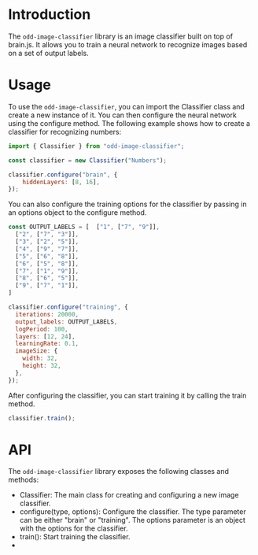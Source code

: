 # Introduction

The `odd-image-classifier` library is an image classifier built on top of brain.js. It allows you to train a neural network to recognize images based on a set of output labels.

# Usage
To use the `odd-image-classifier`, you can import the Classifier class and create a new instance of it. You can then configure the neural network using the configure method. The following example shows how to create a classifier for recognizing numbers:

```javascript
import { Classifier } from "odd-image-classifier";

const classifier = new Classifier("Numbers");

classifier.configure("brain", {
    hiddenLayers: [8, 16],
});
```

You can also configure the training options for the classifier by passing in an options object to the configure method.

```javascript
const OUTPUT_LABELS = [  ["1", ["7", "9"]],
  ["2", ["7", "3"]],
  ["3", ["2", "5"]],
  ["4", ["9", "7"]],
  ["5", ["6", "8"]],
  ["6", ["5", "8"]],
  ["7", ["1", "9"]],
  ["8", ["6", "5"]],
  ["9", ["7", "1"]],
]

classifier.configure("training", {
  iterations: 20000,
  output_labels: OUTPUT_LABELS,
  logPeriod: 100,
  layers: [12, 24],
  learningRate: 0.1,
  imageSize: {
    width: 32,
    height: 32,
  },
});

```

After configuring the classifier, you can start training it by calling the train method.

```javascript
classifier.train();
```

# API
The `odd-image-classifier` library exposes the following classes and methods:

 - Classifier: The main class for creating and configuring a new image classifier.
 - configure(type, options): Configure the classifier. The type parameter can be either "brain" or "training". The options parameter is an object with the options for the classifier.
 - train(): Start training the classifier.
 - 
